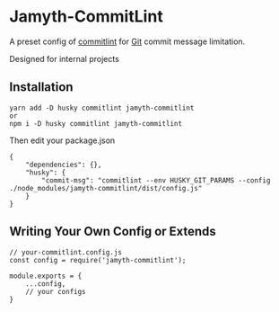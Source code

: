 # Jamyth-CommitLint

A preset config of [commitlint](https://commitlint.js.org/#/) for [Git](https://git-scm.com/) commit message limitation.

Designed for internal projects

## Installation

```
yarn add -D husky commitlint jamyth-commitlint
or
npm i -D husky commitlint jamyth-commitlint
```

Then edit your package.json

```
{
    "dependencies": {},
    "husky": {
        "commit-msg": "commitlint --env HUSKY_GIT_PARAMS --config ./node_modules/jamyth-commitlint/dist/config.js"
    }
}
```

## Writing Your Own Config or Extends

```
// your-commitlint.config.js
const config = require('jamyth-commitlint');

module.exports = {
    ...config,
    // your configs
}
```
